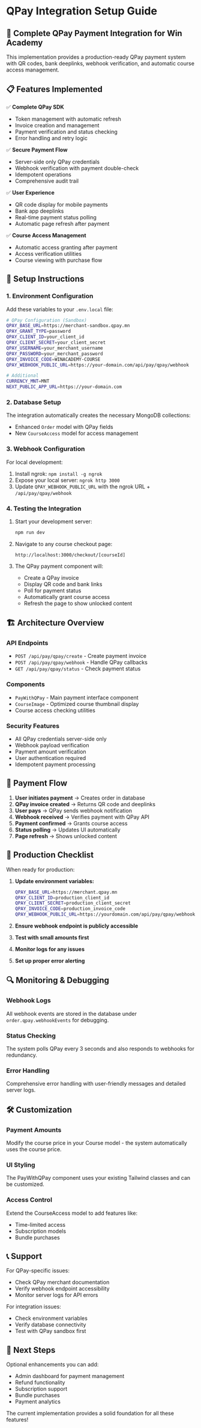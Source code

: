 # QPay Integration Setup Guide

## 🚀 Complete QPay Payment Integration for Win Academy

This implementation provides a production-ready QPay payment system with QR codes, bank deeplinks, webhook verification, and automatic course access management.

## 📋 Features Implemented

✅ **Complete QPay SDK**
- Token management with automatic refresh
- Invoice creation and management  
- Payment verification and status checking
- Error handling and retry logic

✅ **Secure Payment Flow**
- Server-side only QPay credentials
- Webhook verification with payment double-check
- Idempotent operations
- Comprehensive audit trail

✅ **User Experience**
- QR code display for mobile payments
- Bank app deeplinks
- Real-time payment status polling
- Automatic page refresh after payment

✅ **Course Access Management**
- Automatic access granting after payment
- Access verification utilities
- Course viewing with purchase flow

## 🔧 Setup Instructions

### 1. Environment Configuration

Add these variables to your `.env.local` file:

```bash
# QPay Configuration (Sandbox)
QPAY_BASE_URL=https://merchant-sandbox.qpay.mn
QPAY_GRANT_TYPE=password
QPAY_CLIENT_ID=your_client_id
QPAY_CLIENT_SECRET=your_client_secret
QPAY_USERNAME=your_merchant_username
QPAY_PASSWORD=your_merchant_password
QPAY_INVOICE_CODE=WINACADEMY-COURSE
QPAY_WEBHOOK_PUBLIC_URL=https://your-domain.com/api/pay/qpay/webhook

# Additional
CURRENCY_MNT=MNT
NEXT_PUBLIC_APP_URL=https://your-domain.com
```

### 2. Database Setup

The integration automatically creates the necessary MongoDB collections:
- Enhanced `Order` model with QPay fields
- New `CourseAccess` model for access management

### 3. Webhook Configuration

For local development:
1. Install ngrok: `npm install -g ngrok`
2. Expose your local server: `ngrok http 3000`
3. Update `QPAY_WEBHOOK_PUBLIC_URL` with the ngrok URL + `/api/pay/qpay/webhook`

### 4. Testing the Integration

1. Start your development server:
   ```bash
   npm run dev
   ```

2. Navigate to any course checkout page:
   ```
   http://localhost:3000/checkout/[courseId]
   ```

3. The QPay payment component will:
   - Create a QPay invoice
   - Display QR code and bank links
   - Poll for payment status
   - Automatically grant course access
   - Refresh the page to show unlocked content

## 🏗️ Architecture Overview

### API Endpoints

- `POST /api/pay/qpay/create` - Create payment invoice
- `POST /api/pay/qpay/webhook` - Handle QPay callbacks
- `GET /api/pay/qpay/status` - Check payment status

### Components

- `PayWithQPay` - Main payment interface component
- `CourseImage` - Optimized course thumbnail display
- Course access checking utilities

### Security Features

- All QPay credentials server-side only
- Webhook payload verification
- Payment amount verification
- User authentication required
- Idempotent payment processing

## 🔄 Payment Flow

1. **User initiates payment** → Creates order in database
2. **QPay invoice created** → Returns QR code and deeplinks  
3. **User pays** → QPay sends webhook notification
4. **Webhook received** → Verifies payment with QPay API
5. **Payment confirmed** → Grants course access
6. **Status polling** → Updates UI automatically
7. **Page refresh** → Shows unlocked content

## 🚦 Production Checklist

When ready for production:

1. **Update environment variables:**
   ```bash
   QPAY_BASE_URL=https://merchant.qpay.mn
   QPAY_CLIENT_ID=production_client_id
   QPAY_CLIENT_SECRET=production_client_secret
   QPAY_INVOICE_CODE=production_invoice_code
   QPAY_WEBHOOK_PUBLIC_URL=https://yourdomain.com/api/pay/qpay/webhook
   ```

2. **Ensure webhook endpoint is publicly accessible**
3. **Test with small amounts first**
4. **Monitor logs for any issues**
5. **Set up proper error alerting**

## 🔍 Monitoring & Debugging

### Webhook Logs
All webhook events are stored in the database under `order.qpay.webhookEvents` for debugging.

### Status Checking
The system polls QPay every 3 seconds and also responds to webhooks for redundancy.

### Error Handling
Comprehensive error handling with user-friendly messages and detailed server logs.

## 🛠️ Customization

### Payment Amounts
Modify the course price in your Course model - the system automatically uses the course price.

### UI Styling
The PayWithQPay component uses your existing Tailwind classes and can be customized.

### Access Control
Extend the CourseAccess model to add features like:
- Time-limited access
- Subscription models
- Bundle purchases

## 📞 Support

For QPay-specific issues:
- Check QPay merchant documentation
- Verify webhook endpoint accessibility
- Monitor server logs for API errors

For integration issues:
- Check environment variables
- Verify database connectivity
- Test with QPay sandbox first

## 🎯 Next Steps

Optional enhancements you can add:
- Admin dashboard for payment management
- Refund functionality
- Subscription support
- Bundle purchases
- Payment analytics

The current implementation provides a solid foundation for all these features!
